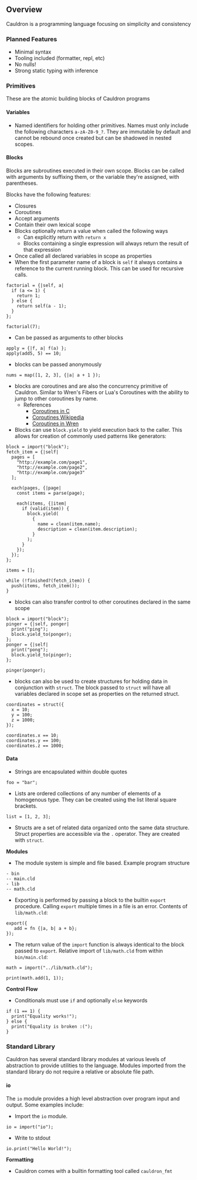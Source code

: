 ## Overview
Cauldron is a programming language focusing on simplicity and consistency

### Planned Features
- Minimal syntax
- Tooling included (formatter, repl, etc)
- No nulls!
- Strong static typing with inference

### Primitives
These are the atomic building blocks of Cauldron programs

#### Variables
- Named identifiers for holding other primitives. Names must only include the following characters `a-zA-Z0-9_?`. They are immutable by default and cannot be rebound once created but can be shadowed in nested scopes.

#### Blocks
Blocks are subroutines executed in their own scope. Blocks can be called with arguments by suffixing them, or the variable they're assigned, with parentheses.

Blocks have the following features:
- Closures
- Coroutines
- Accept arguments
- Contain their own lexical scope
- Blocks optionally return a value when called the following ways
	- Can explicitly return with `return x`
	- Blocks containing a single expression will always return the result of that expression
- Once called all declared variables in scope as properties
- When the first parameter name of a block is `self` it always contains a reference to the  current running block. This can be used for recursive calls.
```
factorial = {|self, a|
  if (a <= 1) {
    return 1;
  } else {
    return self(a - 1);
  }
};

factorial(7);
```
- Can be passed as arguments to other blocks
```
apply = {|f, a| f(a) };
apply(add5, 5) == 10;
```
- blocks can be passed anonymously
```
nums = map([1, 2, 3], {|a| a + 1 });
```
- blocks are coroutines and are also the concurrency primitive of Cauldron. Similar to Wren's Fibers or Lua's Coroutines with the ability to jump to other coroutines by name. 
	- References 
		- [Coroutines in C](https://www.chiark.greenend.org.uk/~sgtatham/coroutines.html)
		- [Coroutines Wikipedia](https://en.m.wikipedia.org/wiki/Coroutine)
		- [Coroutines in Wren](https://wren.io/concurrency.html)
- Blocks can use `block.yield`  to yield execution back to the caller. This allows for creation of commonly used patterns like generators:
```
block = import("block");
fetch_item = {|self|
  pages = [
    "http://example.com/page1",
    "http://example.com/page2",
    "http://example.com/page3"
  ];
  
  each(pages, {|page|
    const items = parse(page);

    each(items, {|item|
      if (valid(item)) {
        block.yield(
          {
            name = clean(item.name);
            description = clean(item.description);
          }
        );
      }
    });
  });
};

items = [];

while (!finished?(fetch_item)) {
  push(items, fetch_item());
}
```
- blocks can also transfer control to other coroutines declared in the same scope
```
block = import("block");
pinger = {|self, ponger| 
  print("ping");
  block.yield_to(ponger);
};
ponger = {|self|
  print("pong");
  block.yield_to(pinger);
};

pinger(ponger);
```
- blocks can also be used to create structures for holding data in conjunction with `struct`. The block passed to `struct` will have all variables declared in scope set as properties on the returned struct.
```
coordinates = struct({
  x = 10;
  y = 100;
  z = 1000;
});

coordinates.x == 10;
coordinates.y == 100;
coordinates.z == 1000;
```

#### Data
- Strings are encapsulated within double quotes
```
foo = "bar";
```
- Lists are ordered collections of any number of elements of a homogenous type. They can be created using the list literal square brackets.
```
list = [1, 2, 3];
```
- Structs are a set of related data organized onto the same data structure. Struct properties are accessible via the `.` operator. They are created with `struct`.

**Modules**
- The module system is simple and file based. Example program structure
```
- bin
-- main.cld
- lib
-- math.cld
```
- Exporting is performed by passing a block to the builtin `export` procedure. Calling `export` multiple times in a file is an error. Contents of `lib/math.cld`:
```
export({
   add = fn {|a, b| a + b};
});
```
- The return value of the `import` function is always identical to the block passed to `export`. Relative import of `lib/math.cld` from within `bin/main.cld`:
```
math = import("../lib/math.cld");

print(math.add(1, 1));
```

**Control Flow**
- Conditionals must use `if` and optionally `else` keywords
```
if (1 == 1) {
  print("Equality works!");
} else {
  print("Equality is broken :(");
}
```

### Standard Library
Cauldron has several standard library modules at various levels of abstraction to provide utilities to the language. Modules imported from the standard library do not require a relative or absolute file path.

#### io
The `io` module provides a high level abstraction over program input and output. Some examples include:
- Import the `io` module. 
```
io = import("io");
```
- Write to stdout
```
io.print("Hello World!");
```

**Formatting**
- Cauldron comes with a builtin formatting tool called `cauldron_fmt`

